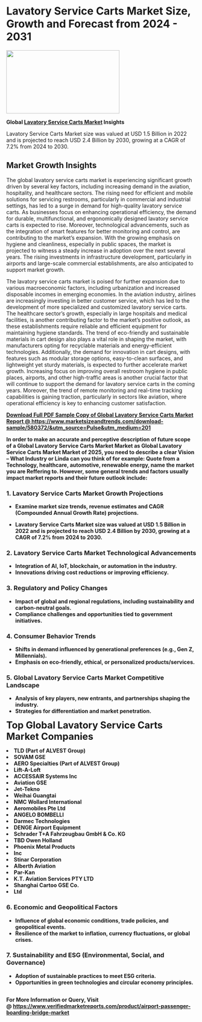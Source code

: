 <H1>Lavatory Service Carts Market Size, Growth and Forecast from 2024 - 2031</H1><img class="aligncenter size-medium wp-image-584254" src="https://thirdeyenews.in/wp-content/uploads/2024/09/Global-Market-Research-300x168.jpeg" alt="" width="300" height="168" /><p><strong>Global&nbsp;<a href="https://www.marketsizeandtrends.com/download-sample/580372/&amp;utm_source=Pulse&amp;utm_medium=201">Lavatory Service Carts Market</a> Insights</strong></p><p>Lavatory Service Carts Market size was valued at USD 1.5 Billion in 2022 and is projected to reach USD 2.4 Billion by 2030, growing at a CAGR of 7.2% from 2024 to 2030.</p><p><h2>Market Growth Insights</h2> <p>The global lavatory service carts market is experiencing significant growth driven by several key factors, including increasing demand in the aviation, hospitality, and healthcare sectors. The rising need for efficient and mobile solutions for servicing restrooms, particularly in commercial and industrial settings, has led to a surge in demand for high-quality lavatory service carts. As businesses focus on enhancing operational efficiency, the demand for durable, multifunctional, and ergonomically designed lavatory service carts is expected to rise. Moreover, technological advancements, such as the integration of smart features for better monitoring and control, are contributing to the market’s expansion. With the growing emphasis on hygiene and cleanliness, especially in public spaces, the market is projected to witness a steady increase in adoption over the next several years. The rising investments in infrastructure development, particularly in airports and large-scale commercial establishments, are also anticipated to support market growth.</p> <p><strong><a href="#"></a></strong></p> <p>The lavatory service carts market is poised for further expansion due to various macroeconomic factors, including urbanization and increased disposable incomes in emerging economies. In the aviation industry, airlines are increasingly investing in better customer service, which has led to the development of more specialized and customized lavatory service carts. The healthcare sector’s growth, especially in large hospitals and medical facilities, is another contributing factor to the market’s positive outlook, as these establishments require reliable and efficient equipment for maintaining hygiene standards. The trend of eco-friendly and sustainable materials in cart design also plays a vital role in shaping the market, with manufacturers opting for recyclable materials and energy-efficient technologies. Additionally, the demand for innovation in cart designs, with features such as modular storage options, easy-to-clean surfaces, and lightweight yet sturdy materials, is expected to further accelerate market growth. Increasing focus on improving overall restroom hygiene in public places, airports, and other high-traffic areas is another crucial factor that will continue to support the demand for lavatory service carts in the coming years. Moreover, the trend of remote monitoring and real-time tracking capabilities is gaining traction, particularly in sectors like aviation, where operational efficiency is key to enhancing customer satisfaction. <p><strong><a href="#"></p><p><span class=""><strong>Download Full PDF Sample Copy of Global Lavatory Service Carts Market Report</strong> @ <a href="https://www.marketsizeandtrends.com/download-sample/580372/&amp;utm_source=Pulse&amp;utm_medium=201" target="_blank">https://www.marketsizeandtrends.com/download-sample/580372/&amp;utm_source=Pulse&amp;utm_medium=201</a></span></p><p>In order to make an accurate and perceptive description of future scope of a Global&nbsp;Lavatory Service Carts Market Market as Global&nbsp;Lavatory Service Carts Market Market of 2025, you need to describe a clear Vision &ndash; What Industry or Linda can you think of for example: Quote from a Technology, healthcare, automotive, renewable energy, name the market you are Reffering to. However, some general trends and factors usually impact market reports and their future outlook include:</p><h3>1.&nbsp;<strong>Lavatory Service Carts Market Growth Projections</strong></h3><ul><li>Examine market size trends, revenue estimates and CAGR (Compounded Annual Growth Rate) projections.</li><li><p>Lavatory Service Carts Market size was valued at USD 1.5 Billion in 2022 and is projected to reach USD 2.4 Billion by 2030, growing at a CAGR of 7.2% from 2024 to 2030.</p></li></ul><h3>2.&nbsp;<strong>Lavatory Service Carts Market Technological Advancements</strong></h3><ul><li>Integration of AI, IoT, blockchain, or automation in the industry.</li><li>Innovations driving cost reductions or improving efficiency.</li></ul><h3>3.&nbsp;<strong>Regulatory and Policy Changes</strong></h3><ul><li>Impact of global and regional regulations, including sustainability and carbon-neutral goals.</li><li>Compliance challenges and opportunities tied to government initiatives.</li></ul><h3>4.&nbsp;<strong>Consumer Behavior Trends</strong></h3><ul><li>Shifts in demand influenced by generational preferences (e.g., Gen Z, Millennials).</li><li>Emphasis on eco-friendly, ethical, or personalized products/services.</li></ul><h3>5.&nbsp;<strong>Global Lavatory Service Carts Market Competitive Landscape</strong></h3><ul><li>Analysis of key players, new entrants, and partnerships shaping the industry.</li><li>Strategies for differentiation and market penetration.</li></ul><p data-pm-slice="1 1 []"><span style="color: inherit; font-family: inherit; font-size: 25px;">Top Global Lavatory Service Carts Market Companies</span></p><div class="" data-test-id=""><p><li>TLD (Part of ALVEST Group)</li><li> SOVAM GSE</li><li> AERO Specialties (Part of ALVEST Group)</li><li> Lift-A-Loft</li><li> ACCESSAIR Systems Inc</li><li> Aviation GSE</li><li> Jet-Tekno</li><li> Weihai Guangtai</li><li> NMC Wollard International</li><li> Aeromobiles Pte Ltd</li><li> ANGELO BOMBELLI</li><li> Darmec Technologies</li><li> DENGE Airport Equipment</li><li> Schrader T+A Fahrzeugbau GmbH & Co. KG</li><li> TBD Owen Holland</li><li> Phoenix Metal Products</li><li> Inc</li><li> Stinar Corporation</li><li> Alberth Aviation</li><li> Par-Kan</li><li> K.T. Aviation Services PTY LTD</li><li> Shanghai Cartoo GSE Co.</li><li> Ltd</li></p></div><h3>6.&nbsp;<strong>Economic and Geopolitical Factors</strong></h3><ul><li>Influence of global economic conditions, trade policies, and geopolitical events.</li><li>Resilience of the market to inflation, currency fluctuations, or global crises.</li></ul><h3>7.&nbsp;<strong>Sustainability and ESG (Environmental, Social, and Governance)</strong></h3><ul><li>Adoption of sustainable practices to meet ESG criteria.</li><li>Opportunities in green technologies and circular economy principles.</li></ul><h2><strong style="font-size: 14px;">For More Information or Query, Visit @&nbsp;</strong><a style="background-color: #ffffff; font-size: 14px;" href="https://www.marketsizeandtrends.com/report/lavatory-service-carts-market/" target="_blank">https://www.verifiedmarketreports.com/product/airport-passenger-boarding-bridge-market</a></h2>
